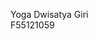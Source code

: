 Yoga Dwisatya Giri  
F55121059

<!---
Yogadsatya/Yogadsatya is a ✨ special ✨ repository because its `README.md` (this file) appears on your GitHub profile.
You can click the Preview link to take a look at your changes.
--->
